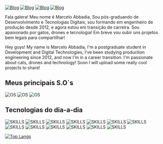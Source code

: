 [![Blog](https://img.shields.io/badge/Discord-7289DA?style=for-the-badge&logo=discord&logoColor=white)](https://discord.gg/aHQGdB7F)
[![Blog](https://img.shields.io/badge/WhatsApp-25D366?style=for-the-badge&logo=whatsapp&logoColor=white)](https://api.whatsapp.com/send?phone=5521998484818&text=Estou%20vindo%20do%20Github%20e%20quero%20me%20comunicar%20com%20vc!)
[![Blog](https://img.shields.io/badge/LinkedIn-0077B5?style=for-the-badge&logo=linkedin&logoColor=white)](https://www.linkedin.com/in/marcelo-p-i-de-abbadia-797b23234/)
[![Blog](https://img.shields.io/badge/Gmail-D14836?style=for-the-badge&logo=gmail&logoColor=white)](mailto:marcelo.abbadia@gmail.com)


Fala galera!
Meu nome é Marcelo Abbadia, Sou pós-graduando de Desenvolvimento e Tecnologias Digitais, sou formando em engenheiro de produção desde 2012, e agora estou em transição de carreira.
Sou apaixonado por gatos, drones e tecnologia!
Em breve vou subir uns projetos bem legais para compartilhar!

Hey guys! My name is Marcelo Abbadia, I'm a postgraduate student in Development and Digital Technologies, I've been studying production engineering since 2012, and now I'm in a career transition. I'm passionate about cats, drones and technology! Soon I will upload some really cool projects to share!

## Meus principais S.O`s

![OS](https://img.shields.io/badge/iOS-000000?style=for-the-badge&logo=ios&logoColor=white)
![OS](https://img.shields.io/badge/mac%20os-000000?style=for-the-badge&logo=apple&logoColor=white)
![OS](https://img.shields.io/badge/Windows-0078D6?style=for-the-badge&logo=windows&logoColor=white)

## Tecnologias do dia-a-dia

![SKILLS](https://img.shields.io/badge/HTML5-E34F26?style=for-the-badge&logo=html5&logoColor=white)
![SKILLS](https://img.shields.io/badge/CSS-239120?&style=for-the-badge&logo=css3&logoColor=white)
![SKILLS](https://img.shields.io/badge/JavaScript-F7DF1E?style=for-the-badge&logo=javascript&logoColor=black)
![SKILLS](https://img.shields.io/badge/Bootstrap-563D7C?style=for-the-badge&logo=bootstrap&logoColor=white)
![SKILLS](https://img.shields.io/badge/jQuery-0769AD?style=for-the-badge&logo=jquery&logoColor=white)
![SKILLS](https://img.shields.io/badge/Vue.js-35495E?style=for-the-badge&logo=vue.js&logoColor=4FC08D)
![SKILLS](https://img.shields.io/badge/React_Native-20232A?style=for-the-badge&logo=react&logoColor=61DAFB)
![SKILLS](https://img.shields.io/badge/PostgreSQL-316192?style=for-the-badge&logo=postgresql&logoColor=white)
![SKILLS](https://img.shields.io/badge/Spring-6DB33F?style=for-the-badge&logo=spring&logoColor=white)
![SKILLS](https://img.shields.io/badge/Material--UI-0081CB?style=for-the-badge&logo=material-ui&logoColor=white)
![SKILLS](https://img.shields.io/badge/React-20232A?style=for-the-badge&logo=react&logoColor=61DAFB)
![SKILLS](	https://img.shields.io/badge/Java-ED8B00?style=for-the-badge&logo=openjdk&logoColor=white)
![SKILLS](https://img.shields.io/badge/TypeScript-007ACC?style=for-the-badge&logo=typescript&logoColor=white)

[![Top Langs](https://github-readme-stats.vercel.app/api/top-langs/?username=marceloabbadia&layout=compact)](https://github.com/anuraghazra/github-readme-stats)
  







  
